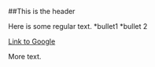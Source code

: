 ##This is the header

Here is some regular text.
*bullet1
*bullet 2

[Link to Google](http://www.google.com)

More text.

